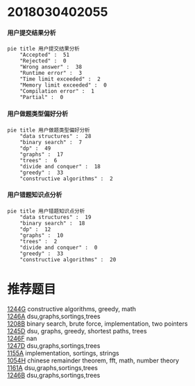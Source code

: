# 2018030402055

<!-- tabs:start -->



#### **用户提交结果分析**

```mermaid
pie title 用户提交结果分析
    "Accepted" :  51
    "Rejected" :  0
    "Wrong answer" :  38
    "Runtime error" :  3
    "Time limit exceeded" :  2
    "Memory limit exceeded" :  0
    "Compilation error" :  1
    "Partial" :  0
```

#### **用户做题类型偏好分析**

```mermaid
pie title 用户做题类型偏好分析
    "data structures" :  28
    "binary search" :  7
    "dp" :  49
    "graphs" :  17
    "trees" :  6
    "divide and conquer" :  18
    "greedy" :  33
    "constructive algorithms" :  2
```
#### **用户错题知识点分析**

```mermaid
pie title 用户错题知识点分析
    "data structures" :  19
    "binary search" :  18
    "dp" :  12
    "graphs" :  10
    "trees" :  2
    "divide and conquer" :  0
    "greedy" :  33
    "constructive algorithms" :  20
```



<!-- tabs:end -->
# 推荐题目
[1244G](https://codeforces.com/contest/1244/problem/G)		constructive algorithms,
                        greedy,
                        math		  
[1246A](https://codeforces.com/contest/1246/problem/A)		dsu,graphs,sortings,trees		  
[1208B](https://codeforces.com/contest/1208/problem/B)		binary search,
                        brute force,
                        implementation,
                        two pointers		  
[1245D](https://codeforces.com/contest/1245/problem/D)		dsu,
                        graphs,
                        greedy,
                        shortest paths,
                        trees		  
[1246F](https://codeforces.com/contest/1246/problem/F)		nan		  
[1247D](https://codeforces.com/contest/1247/problem/D)		dsu,graphs,sortings,trees		  
[1155A](https://codeforces.com/contest/1155/problem/A)		implementation,
                        sortings,
                        strings		  
[1054H](https://codeforces.com/contest/1054/problem/H)		chinese remainder theorem,
                        fft,
                        math,
                        number theory		  
[1161A](https://codeforces.com/contest/1161/problem/A)		dsu,graphs,sortings,trees		  
[1246B](https://codeforces.com/contest/1246/problem/B)		dsu,graphs,sortings,trees		  
